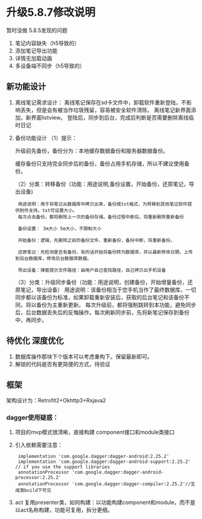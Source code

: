
# 升级5.8.7修改说明

暂时没做
5.8.5发现的问题
1. 笔记内容缺失（h5导致的）
2. 添加笔记导出功能
3. 详情无加载动画
4. 多设备端不同步（h5导致的）


## 新功能设计

1. 离线笔记需求设计：
    离线笔记保存在sd卡文件中，卸载软件重新登陆，不影响丢失，但是会有被当作垃圾残留，容易被安全软件清除。
    离线笔记新界面添加，新界面listview。
    登陆后，同步到后台，完成后判断是否需要删除离线临时日记

2. 备份功能设计
    （1）提示：
    
    升级前先备份，备份分为：本地缓存数据备份和服务器数据备份。
    
    缓存备份只支持完全同步后的备份，备份占用手机存储，所以不建议使用备份。
    
    （2）分类：转移备份（功能：用途说明,备份设置，开始备份，还原笔记，导出设备)
    
        用途说明：用于将笔记从数据库中拷贝出来，备份成txt格式，为转移到其他笔记软件提供附件支持。txt可设置大小。
        每次点击备份，都将删除上一次的备份存储。备份过程中断后，将重新删除重新备份
        
        备份设置： 3m大小 5m大小，不限制大小
        
        开始备份：逻辑，先删除之前的备份文件，重新备份，备份中断，将重新备份。
        
        还原笔记：先检测是否有备份，有的话开始将备份转为数据库，并以最新修改日期，上传到后台数据库，修改后台数据库数据。
        
        导出设备：弹窗提示文件路径：由用户自己查找路径，自己拷贝出手机设备
        
    （3）分类：升级同步备份（功能：用途说明，创建备份，开始增量备份，还原笔记，导出设备）
        用途说明：该备份相当于您手机当作了最终数据库，一切同步都以该备份为标准，如果卸载重新安装后，获取的后台笔记和该备份不同，将以备份为主重新更新。
        每次升级前，都将强制跳转到本功能，避免同步后，后台数据丢失后的反悔操作。每次刷新同步前，先将新笔记保存到备份中，再同步。
      
## 待优化 深度优化

1. 数据库操作那块下个版本可以考虑重构下。保留最新即可。
2. 解锁的代码是否有更简便的方式，待验证


## 框架

架构设计为：Retrofit2+Okhttp3+Rxjava2

### dagger使用疑惑：
1. 项目的mvp模式很清晰，直接构建 component接口和module类接口
2. 引入依赖需要注意：
    
    
        implementation 'com.google.dagger:dagger-android:2.25.2'
        implementation 'com.google.dagger:dagger-android-support:2.25.2' // if you use the support libraries
        annotationProcessor 'com.google.dagger:dagger-android-processor:2.25.2'
        annotationProcessor 'com.google.dagger:dagger-compiler:2.25.2'//生成类build下可见
3. act 复用presenter类，如何构建：以功能构建component和module，而不是以act名称构建，功能可复用，拆分更细。       
    





